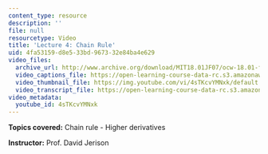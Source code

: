 ```yaml
---
content_type: resource
description: ''
file: null
resourcetype: Video
title: 'Lecture 4: Chain Rule'
uid: 4fa53159-d8e5-33bd-9673-32e84ba4e629
video_files:
  archive_url: http://www.archive.org/download/MIT18.01JF07/ocw-18.01-f07-lec04_300k.mp4
  video_captions_file: https://open-learning-course-data-rc.s3.amazonaws.com/18-01-single-variable-calculus-fall-2006/5d87a14cb1f95218b112e6ec67068d3c_4sTKcvYMNxk.vtt
  video_thumbnail_file: https://img.youtube.com/vi/4sTKcvYMNxk/default.jpg
  video_transcript_file: https://open-learning-course-data-rc.s3.amazonaws.com/18-01-single-variable-calculus-fall-2006/ee7b29af07d1911250710c608f553a2e_4sTKcvYMNxk.pdf
video_metadata:
  youtube_id: 4sTKcvYMNxk
---
```


**Topics covered:** Chain rule - Higher derivatives

**Instructor:** Prof. David Jerison
